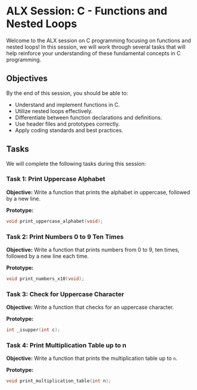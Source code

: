 # ALX Session: C - Functions and Nested Loops

Welcome to the ALX session on C programming focusing on functions and nested loops! In this session, we will work through several tasks that will help reinforce your understanding of these fundamental concepts in C programming.

## Objectives

By the end of this session, you should be able to:
- Understand and implement functions in C.
- Utilize nested loops effectively.
- Differentiate between function declarations and definitions.
- Use header files and prototypes correctly.
- Apply coding standards and best practices.

## Tasks

We will complete the following tasks during this session:

### Task 1: Print Uppercase Alphabet

**Objective:**
Write a function that prints the alphabet in uppercase, followed by a new line.

**Prototype:** 
```c
void print_uppercase_alphabet(void);
```

### Task 2: Print Numbers 0 to 9 Ten Times

**Objective:**
Write a function that prints numbers from 0 to 9, ten times, followed by a new line each time.

**Prototype:** 
```c
void print_numbers_x10(void);
```

### Task 3: Check for Uppercase Character

**Objective:**
Write a function that checks for an uppercase character.

**Prototype:** 
```c
int _isupper(int c);
```

### Task 4: Print Multiplication Table up to n

**Objective:**
Write a function that prints the multiplication table up to `n`.

**Prototype:** 
```c
void print_multiplication_table(int n);
```
